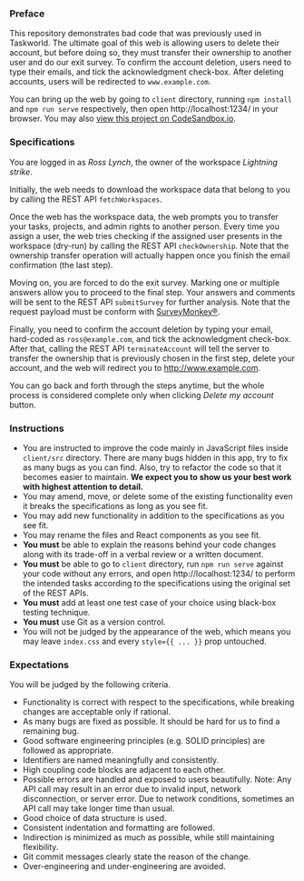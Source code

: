 ### Preface

This repository demonstrates bad code that was previously used in Taskworld. The ultimate goal of this web is allowing users to delete their account, but before doing so, they must transfer their ownership to another user and do our exit survey. To confirm the account deletion, users need to type their emails, and tick the acknowledgment check-box. After deleting accounts, users will be redirected to `www.example.com`.

You can bring up the web by going to `client` directory, running `npm install` and `npm run serve` respectively, then open http://localhost:1234/ in your browser. You may also [view this project on CodeSandbox.io](https://codesandbox.io/s/github/taskworld/account-deletion-challenge/tree/master/client).

### Specifications

You are logged in as _Ross Lynch_, the owner of the workspace _Lightning strike_.

Initially, the web needs to download the workspace data that belong to you by calling the REST API `fetchWorkspaces`.

Once the web has the workspace data, the web prompts you to transfer your tasks, projects, and admin rights to another person. Every time you assign a user, the web tries checking if the assigned user presents in the workspace (dry-run) by calling the REST API `checkOwnership`. Note that the ownership transfer operation will actually happen once you finish the email confirmation (the last step).

Moving on, you are forced to do the exit survey. Marking one or multiple answers allow you to proceed to the final step. Your answers and comments will be sent to the REST API `submitSurvey` for further analysis. Note that the request payload must be conform with [SurveyMonkey®](https://developer.surveymonkey.com/api/v3/#collectors-id-responses).

Finally, you need to confirm the account deletion by typing your email, hard-coded as `ross@example.com`, and tick the acknowledgment check-box. After that, calling the REST API `terminateAccount` will tell the server to transfer the ownership that is previously chosen in the first step, delete your account, and the web will redirect you to http://www.example.com.

You can go back and forth through the steps anytime, but the whole process is considered complete only when clicking _Delete my account_ button.

### Instructions

- You are instructed to improve the code mainly in JavaScript files inside `client/src` directory. There are many bugs hidden in this app, try to fix as many bugs as you can find. Also, try to refactor the code so that it becomes easier to maintain. **We expect you to show us your best work with highest attention to detail.**
- You may amend, move, or delete some of the existing functionality even it breaks the specifications as long as you see fit.
- You may add new functionality in addition to the specifications as you see fit.
- You may rename the files and React components as you see fit.
- **You must** be able to explain the reasons behind your code changes along with its trade-off in a verbal review or a written document.
- **You must** be able to go to `client` directory, run `npm run serve` against your code without any errors, and open http://localhost:1234/ to perform the intended tasks according to the specifications using the original set of the REST APIs.
- **You must** add at least one test case of your choice using black-box testing technique.
- **You must** use Git as a version control.
- You will not be judged by the appearance of the web, which means you may leave `index.css` and every `style={{ ... }}` prop untouched.

### Expectations

You will be judged by the following criteria.
- Functionality is correct with respect to the specifications, while breaking changes are acceptable only if rational.
- As many bugs are fixed as possible. It should be hard for us to find a remaining bug.
- Good software engineering principles (e.g. SOLID principles) are followed as appropriate.
- Identifiers are named meaningfully and consistently.
- High coupling code blocks are adjacent to each other.
- Possible errors are handled and exposed to users beautifully. Note: Any API call may result in an error due to invalid input, network disconnection, or server error. Due to network conditions, sometimes an API call may take longer time than usual.
- Good choice of data structure is used.
- Consistent indentation and formatting are followed.
- Indirection is minimized as much as possible, while still maintaining flexibility.
- Git commit messages clearly state the reason of the change.
- Over-engineering and under-engineering are avoided.
